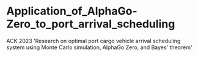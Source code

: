 # Application_of_AlphaGo-Zero_to_port_arrival_scheduling
ACK 2023 'Research on optimal port cargo vehicle arrival scheduling system using Monte Carlo simulation, AlphaGo Zero, and Bayes' theorem'
